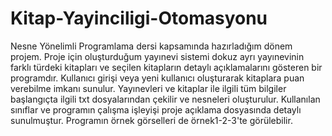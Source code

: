 # Kitap-Yayinciligi-Otomasyonu
Nesne Yönelimli Programlama dersi kapsamında hazırladığım dönem projem. Proje için oluşturduğum yayınevi sistemi dokuz ayrı yayınevinin farklı türdeki kitapları ve seçilen kitapların detaylı açıklamalarını gösteren bir programdır. Kullanıcı girişi veya yeni kullanıcı oluşturarak kitaplara puan verebilme imkanı sunulur.
Yayınevleri ve kitaplar ile ilgili tüm bilgiler başlangıçta ilgili txt dosyalarından çekilir ve nesneleri oluşturulur. Kullanılan sınıflar ve programın çalışma işleyişi proje açıklama dosyasında detaylı sunulmuştur. Programın örnek görselleri de örnek1-2-3'te görülebilir.
